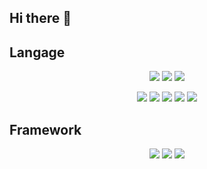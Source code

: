 ## Hi there 👋

## Langage
  <p align="center">
    <img src="https://img.shields.io/badge/HTML-E34F26?style=flat&logo=html5&logoColor=white" />
    <img src="https://img.shields.io/badge/CSS-1572B6?style=flat&logo=css3&logoColor=white" />
    <img src="https://img.shields.io/badge/JavaScript-F7DF1E?style=flat&logo=javascript&logoColor=black" />
  </p>
  <p align="center">
    <img src="https://img.shields.io/badge/python-3670A0?style=for-the-badge&logo=python&logoColor=ffdd5" />
    <img src="https://img.shields.io/badge/PHP-777BB4?style=flat&logo=php&logoColor=white" />
    <img src="https://img.shields.io/badge/SQL-4479A1?style=flat&logo=postgresql&logoColor=white" />
    <img src="https://img.shields.io/badge/Java-007396?style=flat&logo=java&logoColor=white" />
    <img src="https://img.shields.io/badge/-C++-blue?logo=cplusplus" />
  </p>

## Framework
  <p align="center">
    <img src="https://img.shields.io/badge/Angular-DD0031?style=flat&logo=angular&logoColor=white" />
    <img src="https://img.shields.io/badge/Symfony-000000?style=flat&logo=symfony&logoColor=white" />
    <img src="https://shields.io/badge/react-black?logo=react&style=for-the-badge" />
  </p>
